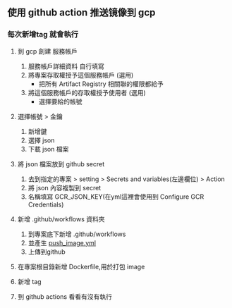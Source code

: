 ## 使用 github action 推送镜像到 gcp
### 每次新增tag 就會執行

1. 到 gcp 創建 服務帳戶
    1. 服務帳戶詳細資料 自行填寫
    2. 將專案存取權授予這個服務帳戶 (選用)
       * 把所有  Artifact Registry 相關聯的權限都給予
    3. 將這個服務帳戶的存取權授予使用者 (選用)
       * 選擇要給的帳號 

2. 選擇帳號 > 金鑰
    1. 新增鍵
    2. 選擇 json
    3. 下載 json 檔案

3. 將 json 檔案放到 github secret
    1. 去到指定的專案 > setting > Secrets and variables(左邊欄位) > Action
    2. 將 json 內容複製到 secret
    3. 名稱填寫 GCR_JSON_KEY(在yml這裡會使用到 Configure GCR Credentials)

4. 新增 .github/workflows 資料夾
   1. 到專案底下新增 .github/workflows
   2. 並產生 [push_image.yml](./push_image.yml)
   3. 上傳到github

5. 在專案根目錄新增 Dockerfile,用於打包 image

6. 新增 tag
7. 到 github actions 看看有沒有執行